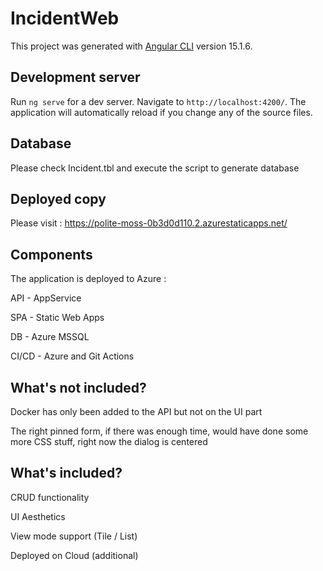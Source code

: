 # IncidentWeb

This project was generated with [Angular CLI](https://github.com/angular/angular-cli) version 15.1.6.

## Development server

Run `ng serve` for a dev server. Navigate to `http://localhost:4200/`. The application will automatically reload if you change any of the source files.


## Database

Please check Incident.tbl and execute the script to generate database

## Deployed copy
Please visit : https://polite-moss-0b3d0d110.2.azurestaticapps.net/

## Components
The application is deployed to Azure :

API - AppService

SPA - Static Web Apps

DB - Azure MSSQL

CI/CD - Azure and Git Actions

## What's not included?
Docker has only been added to the API but not on the UI part

The right pinned form, if there was enough time, would have done some more CSS stuff, right now the dialog is centered

## What's included?
CRUD functionality

UI Aesthetics

View mode support (Tile / List)

Deployed on Cloud (additional)



